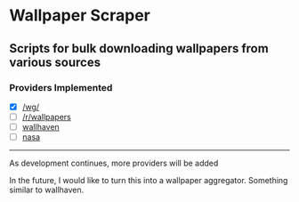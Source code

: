 # Wallpaper Scraper

## Scripts for bulk downloading wallpapers from various sources

### Providers Implemented

- [x] [/wg/](https://4chan.org/wg/)
- [ ] [/r/wallpapers](https://reddit.com/r/wallpaprers)
- [ ] [wallhaven](https://wallhaven.cc/)
- [ ] [nasa](https://www.jpl.nasa.gov/spaceimages/)

---

As development continues, more providers will be added

In the future, I would like to turn this into a wallpaper aggregator.
Something similar to wallhaven.
